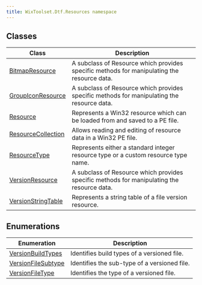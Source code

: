 ```yaml
---
title: WixToolset.Dtf.Resources namespace
---
```

## Classes
| Class | Description |
| -------- | ----------- |
| [BitmapResource](bitmapresource) | A subclass of Resource which provides specific methods for manipulating the resource data. |
| [GroupIconResource](groupiconresource) | A subclass of Resource which provides specific methods for manipulating the resource data. |
| [Resource](resource) | Represents a Win32 resource which can be loaded from and saved to a PE file. |
| [ResourceCollection](resourcecollection) | Allows reading and editing of resource data in a Win32 PE file. |
| [ResourceType](resourcetype) | Represents either a standard integer resource type or a custom resource type name. |
| [VersionResource](versionresource) | A subclass of Resource which provides specific methods for manipulating the resource data. |
| [VersionStringTable](versionstringtable) | Represents a string table of a file version resource. |
## Enumerations
| Enumeration | Description |
| -------- | ----------- |
| [VersionBuildTypes](versionbuildtypes) | Identifies build types of a versioned file. |
| [VersionFileSubtype](versionfilesubtype) | Identifies the sub-type of a versioned file. |
| [VersionFileType](versionfiletype) | Identifies the type of a versioned file. |
